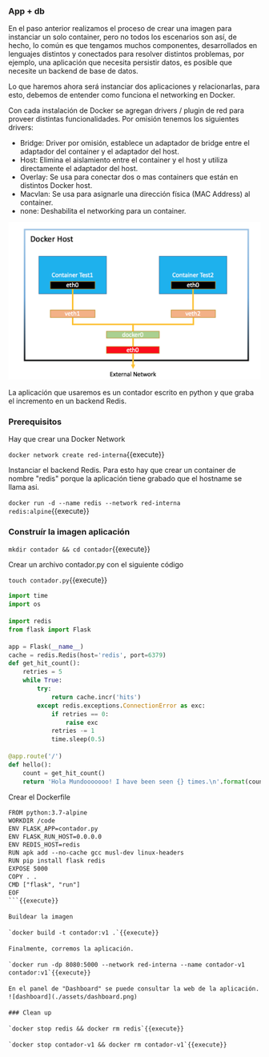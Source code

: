 ### App + db

En el paso anterior realizamos el proceso de crear una imagen para instanciar un solo container, pero no todos los escenarios son así, de hecho, lo común es que tengamos muchos componentes, desarrollados en lenguajes distintos y conectados para resolver distintos problemas, por ejemplo, una aplicación que necesita persistir datos, es posible que necesite un backend de base de datos. 

Lo que haremos ahora será instanciar dos aplicaciones y relacionarlas, para esto, debemos de entender como funciona el networking en Docker.  

Con cada instalación de Docker se agregan drivers / plugin de red para proveer distintas funcionalidades. Por omisión tenemos los siguientes drivers:  
* Bridge: Driver por omisión, establece un adaptador de bridge entre el adaptador del container y el adaptador del host.
* Host: Elimina el aislamiento entre el container y el host y utiliza directamente el adaptador del host.
* Overlay: Se usa para conectar dos o mas containers que están en distintos Docker host.
* Macvlan: Se usa para asignarle una dirección física (MAC Address) al container.
* none: Deshabilita el networking para un container.

![docker-network](./assets/docker-network.png)

La aplicación que usaremos es un contador escrito en python y que graba el incremento en un backend Redis. 
### Prerequisitos

Hay que crear una Docker Network  

`docker network create red-interna`{{execute}}  

Instanciar el backend Redis. Para esto hay que crear un container de nombre "redis" porque la aplicación tiene grabado que el hostname se llama asi.  

`docker run -d --name redis --network red-interna redis:alpine`{{execute}}  

### Construír la imagen aplicación

`mkdir contador && cd contador`{{execute}}  

Crear un archivo contador.py con el siguiente código  

`touch contador.py`{{execute}}  

```python  
import time
import os

import redis
from flask import Flask

app = Flask(__name__)
cache = redis.Redis(host='redis', port=6379)
def get_hit_count():
    retries = 5
    while True:
        try:
            return cache.incr('hits')
        except redis.exceptions.ConnectionError as exc:
            if retries == 0:
                raise exc
            retries -= 1
            time.sleep(0.5)

@app.route('/')
def hello():
    count = get_hit_count()
    return 'Hola Mundooooooo! I have been seen {} times.\n'.format(count)
```  

Crear el Dockerfile

```cat <<EOF > Dockerfile
FROM python:3.7-alpine
WORKDIR /code
ENV FLASK_APP=contador.py
ENV FLASK_RUN_HOST=0.0.0.0
ENV REDIS_HOST=redis
RUN apk add --no-cache gcc musl-dev linux-headers
RUN pip install flask redis
EXPOSE 5000
COPY . .
CMD ["flask", "run"]
EOF
```{{execute}}  

Buildear la imagen  

`docker build -t contador:v1 .`{{execute}}  

Finalmente, corremos la aplicación.

`docker run -dp 8080:5000 --network red-interna --name contador-v1 contador:v1`{{execute}}  

En el panel de "Dashboard" se puede consultar la web de la aplicación.  
![dashboard](./assets/dashboard.png)

### Clean up

`docker stop redis && docker rm redis`{{execute}}  

`docker stop contador-v1 && docker rm contador-v1`{{execute}}